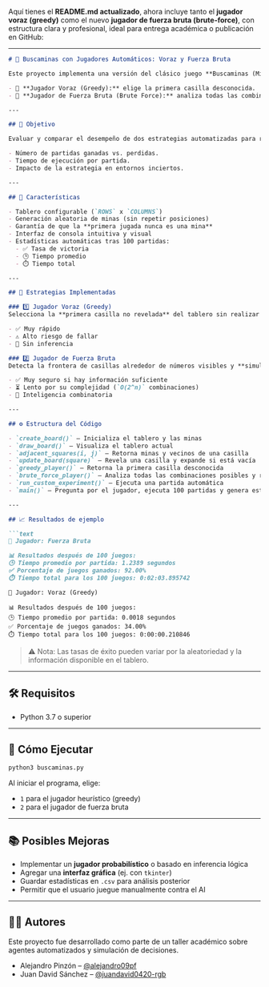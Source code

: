 Aquí tienes el **README.md actualizado**, ahora incluye tanto el **jugador voraz (greedy)** como el nuevo **jugador de fuerza bruta (brute-force)**, con estructura clara y profesional, ideal para entrega académica o publicación en GitHub:

---

````markdown
# 🧠 Buscaminas con Jugadores Automáticos: Voraz y Fuerza Bruta

Este proyecto implementa una versión del clásico juego **Buscaminas (Minesweeper)** en Python, acompañado por **dos jugadores automáticos** que intentan resolver el tablero de formas muy distintas:

- 🤖 **Jugador Voraz (Greedy):** elige la primera casilla desconocida.
- 🧠 **Jugador de Fuerza Bruta (Brute Force):** analiza todas las combinaciones posibles para seleccionar jugadas 100% seguras.

---

## 🎯 Objetivo

Evaluar y comparar el desempeño de dos estrategias automatizadas para resolver Buscaminas:

- Número de partidas ganadas vs. perdidas.
- Tiempo de ejecución por partida.
- Impacto de la estrategia en entornos inciertos.

---

## 📌 Características

- Tablero configurable (`ROWS` x `COLUMNS`)
- Generación aleatoria de minas (sin repetir posiciones)
- Garantía de que la **primera jugada nunca es una mina**
- Interfaz de consola intuitiva y visual
- Estadísticas automáticas tras 100 partidas:
  - ✅ Tasa de victoria
  - 🕒 Tiempo promedio
  - ⏱️ Tiempo total

---

## 🧠 Estrategias Implementadas

### 1️⃣ Jugador Voraz (Greedy)
Selecciona la **primera casilla no revelada** del tablero sin realizar ningún análisis adicional.

- ✅ Muy rápido
- ⚠️ Alto riesgo de fallar
- 🧠 Sin inferencia

### 2️⃣ Jugador de Fuerza Bruta
Detecta la frontera de casillas alrededor de números visibles y **simula todas las combinaciones posibles** de minas. Elige una casilla que sea **segura en todas las combinaciones válidas**.

- ✅ Muy seguro si hay información suficiente
- ⏳ Lento por su complejidad (`O(2^n)` combinaciones)
- 🧠 Inteligencia combinatoria

---

## ⚙️ Estructura del Código

- `create_board()` – Inicializa el tablero y las minas
- `draw_board()` – Visualiza el tablero actual
- `adjacent_squares(i, j)` – Retorna minas y vecinos de una casilla
- `update_board(square)` – Revela una casilla y expande si está vacía
- `greedy_player()` – Retorna la primera casilla desconocida
- `brute_force_player()` – Analiza todas las combinaciones posibles y retorna una jugada segura
- `run_custom_experiment()` – Ejecuta una partida automática
- `main()` – Pregunta por el jugador, ejecuta 100 partidas y genera estadísticas

---

## 📈 Resultados de ejemplo

```text
🤖 Jugador: Fuerza Bruta

📊 Resultados después de 100 juegos:
🕒 Tiempo promedio por partida: 1.2389 segundos
✅ Porcentaje de juegos ganados: 92.00%
⏱️ Tiempo total para los 100 juegos: 0:02:03.895742
````

```text
🤖 Jugador: Voraz (Greedy)

📊 Resultados después de 100 juegos:
🕒 Tiempo promedio por partida: 0.0018 segundos
✅ Porcentaje de juegos ganados: 34.00%
⏱️ Tiempo total para los 100 juegos: 0:00:00.210846
```

> ⚠️ Nota: Las tasas de éxito pueden variar por la aleatoriedad y la información disponible en el tablero.

---

## 🛠️ Requisitos

* Python 3.7 o superior

---

## 🚀 Cómo Ejecutar

```bash
python3 buscaminas.py
```

Al iniciar el programa, elige:

* `1` para el jugador heurístico (greedy)
* `2` para el jugador de fuerza bruta

---

## 📚 Posibles Mejoras

* Implementar un **jugador probabilístico** o basado en inferencia lógica
* Agregar una **interfaz gráfica** (ej. con `tkinter`)
* Guardar estadísticas en `.csv` para análisis posterior
* Permitir que el usuario juegue manualmente contra el AI

---

## 👨‍💻 Autores

Este proyecto fue desarrollado como parte de un taller académico sobre agentes automatizados y simulación de decisiones.

* Alejandro Pinzón – [@alejandro09pf](https://github.com/alejandro09pf)
* Juan David Sánchez – [@juandavid0420-rgb](https://github.com/juandavid0420-rgb)

```
